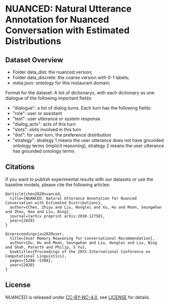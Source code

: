# NUANCED: Natural Utterance Annotation for Nuanced Conversation with Estimated Distributions

## Dataset Overview

- Folder data_dist: the nuanced version;
- Folder data_discrete: the coarse version with 0-1 labels;
- meta.json: ontology for this restaurant domain;


Format for the dataset:
A list of dictionarys, with each dictionary as one dialogue of the following important fields:

- "dialogue": a list of dialog turns. Each turn has the following fields:
- "role": user or assistant
- "text": user utterance or system response
- "dialog_acts": acts of this turn
- "slots": slots involved in this turn
- "dist": for user turn, the preference distribution
- "strategy": strategy 1 means the user utterance does not have grounded ontology terms (implicit reasoning), strategy 2 means the user utterance has grounded ontology terms


## Citations

If you want to publish experimental results with our datasets or use the baseline models, please cite the following articles:
```
@article{chen2020nuanced,
  title={NUANCED: Natural Utterance Annotation for Nuanced Conversation with Estimated Distributions},
  author={Chen, Zhiyu and Liu, Honglei and Xu, Hu and Moon, Seungwhan and Zhou, Hao and Liu, Bing},
  journal={arXiv preprint arXiv:2010.12758},
  year={2020}
}
```
```
@inproceedings{xu2020user,
  title={User Memory Reasoning for Conversational Recommendation},
  author={Xu, Hu and Moon, Seungwhan and Liu, Honglei and Liu, Bing and Shah, Pararth and Philip, S Yu},
  booktitle={Proceedings of the 28th International Conference on Computational Linguistics},
  pages={5288--5308},
  year={2020}
}
```

## License

NUANCED is released under [CC-BY-NC-4.0](https://creativecommons.org/licenses/by-nc/4.0/), see [LICENSE](LICENSE) for details.
